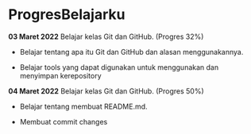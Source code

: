 # ProgresBelajarku
**03 Maret 2022**
Belajar kelas Git dan GitHub. (Progres 32%)

* Belajar tentang apa itu Git dan GitHub dan alasan menggunakannya.

* Belajar tools yang dapat digunakan untuk menggunakan dan menyimpan kerepository

__04 Maret 2022__
Belajar kelas Git dan GitHub. (Progres 50%)

* Belajar tentang membuat README.md.

* Membuat commit changes
